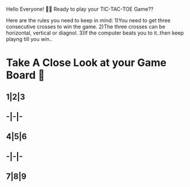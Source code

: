 Hello Everyone! 👋👋
Ready to play your TIC-TAC-TOE Game??

Here are the rules you need to keep in mind:
1)You need to get three consecutive crosses to win the game.
2)The three crosses can be horizontal, vertical or diagnol.
3)If the computer beats you to it..then keep playng till you win..

# Take A Close Look at your Game Board 👀

##           1|2|3
##           -|-|-
##           4|5|6
##           -|-|-
##           7|8|9




